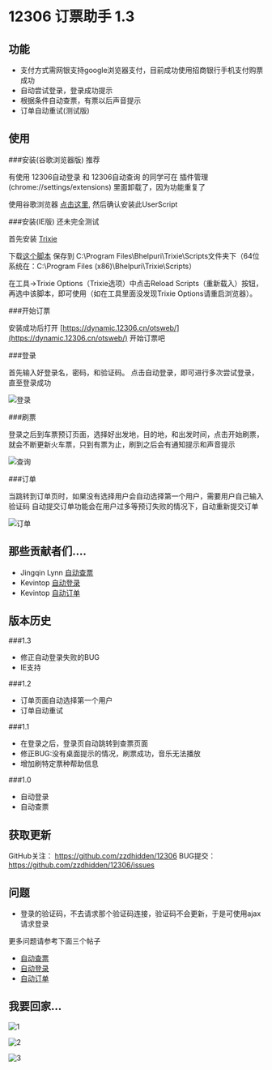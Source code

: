 12306 订票助手 1.3
===========================

功能
------------

*	支付方式需网银支持google浏览器支付，目前成功使用招商银行手机支付购票成功
*	自动尝试登录，登录成功提示
*	根据条件自动查票，有票以后声音提示
*	订单自动重试(测试版)


使用
------------

###安装(谷歌浏览器版) 推荐

有使用 12306自动登录 和 12306自动查询 的同学可在 插件管理(chrome://settings/extensions) 里面卸载了，因为功能重复了

使用谷歌浏览器 [点击这里](https://github.com/zzdhidden/12306/raw/master/12306BookingAssistant.user.js), 然后确认安装此UserScript

###安装(IE版) 还未完全测试

首先安装 [Trixie](http://www.bhelpuri.net/Trixie/TrixieDownload.htm)

下载[这个脚本](https://github.com/zzdhidden/12306/raw/master/12306BookingAssistant.user.js) 保存到 C:\Program Files\Bhelpuri\Trixie\Scripts文件夹下（64位系统在：C:\Program Files (x86)\Bhelpuri\Trixie\Scripts）

在工具->Trixie Options（Trixie选项）中点击Reload Scripts（重新载入）按钮，再选中该脚本，即可使用（如在工具里面没发现Trixie Options请重启浏览器）。


###开始订票

安装成功后打开 [https://dynamic.12306.cn/otsweb/](https://dynamic.12306.cn/otsweb/) 开始订票吧

###登录

首先输入好登录名，密码，和验证码。 点击自动登录，即可进行多次尝试登录，直至登录成功

![登录](https://github.com/zzdhidden/12306/raw/master/login.jpg)

###刷票

登录之后到车票预订页面，选择好出发地，目的地，和出发时间，点击开始刷票，就会不断更新火车票，只到有票为止，刷到之后会有通知提示和声音提示

![查询](https://github.com/zzdhidden/12306/raw/master/query.jpg)

###订单

当跳转到订单页时，如果没有选择用户会自动选择第一个用户，需要用户自己输入验证码
自动提交订单功能会在用户过多等预订失败的情况下，自动重新提交订单

![订单](https://github.com/zzdhidden/12306/raw/master/order.jpg)

那些贡献者们....
------------

*	Jingqin Lynn [自动查票](https://gist.github.com/1554666) 
*	Kevintop [自动登录](https://gist.github.com/1570973) 
*	Kevintop [自动订单](https://gist.github.com/1577671) 

版本历史
-----------------------

###1.3

*	修正自动登录失败的BUG
*	IE支持


###1.2

*	订单页面自动选择第一个用户
*	订单自动重试

###1.1

*	在登录之后，登录页自动跳转到查票页面
*	修正BUG:没有桌面提示的情况，刷票成功，音乐无法播放
*	增加刷特定票种帮助信息

###1.0

*	自动登录
*	自动查票

获取更新
--------------------

GitHub关注： https://github.com/zzdhidden/12306
BUG提交： https://github.com/zzdhidden/12306/issues


问题
--------------------

*	登录的验证码，不去请求那个验证码连接，验证码不会更新，于是可使用ajax请求登录

更多问题请参考下面三个帖子

*	[自动查票](https://gist.github.com/1554666) 
*	[自动登录](https://gist.github.com/1570973) 
*	[自动订单](https://gist.github.com/1577671) 


我要回家...
---------------------

![1](https://github.com/zzdhidden/12306/raw/master/screenshots/gohome.gif)

![2](https://github.com/zzdhidden/12306/raw/master/screenshots/dt.jpg)

![3](https://github.com/zzdhidden/12306/raw/master/screenshots/sc.jpg)
